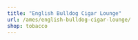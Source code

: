 ```yaml
---
title: "English Bulldog Cigar Lounge"
url: /ames/english-bulldog-cigar-lounge/
shop: tobacco
---
```


